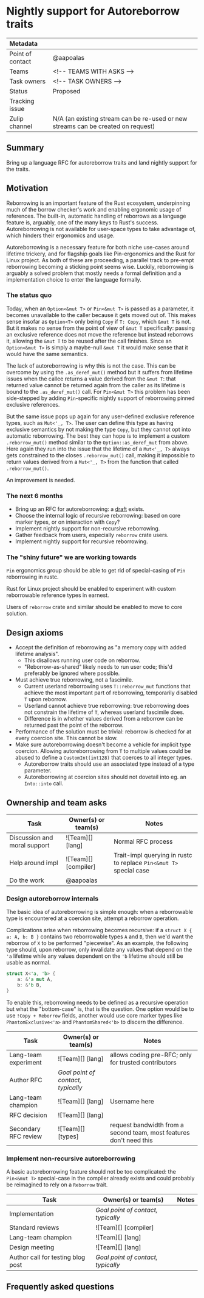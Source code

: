 # Nightly support for Autoreborrow traits

| Metadata         |                                                                                  |
|:-----------------|----------------------------------------------------------------------------------|
| Point of contact | @aapoalas                                                                        |
| Teams            | &lt;!-- TEAMS WITH ASKS --&gt;                                                   |
| Task owners      | &lt;!-- TASK OWNERS --&gt;                                                       |
| Status           | Proposed                                                                         |
| Tracking issue   |                                                                                  |
| Zulip channel    | N/A (an existing stream can be re-used or new streams can be created on request) |

## Summary

Bring up a language RFC for autoreborrow traits and land nightly support for the traits.

## Motivation

Reborrowing is an important feature of the Rust ecosystem, underpinning much of the borrow checker's work and
enabling ergonomic usage of references. The built-in, automatic handling of reborrows as a language feature
is, arguably, one of the many keys to Rust's success. Autoreborrowing is not available for user-space types
to take advantage of, which hinders their ergonomics and usage.

Autoreborrowing is a necessary feature for both niche use-cases around lifetime trickery, and for flagship
goals like Pin-ergonomics and the Rust for Linux project. As both of these are proceeding, a parallel track
to pre-empt reborrowing becoming a sticking point seems wise. Luckily, reborrowing is arguably a solved
problem that mostly needs a formal definition and a implementation choice to enter the language formally.

### The status quo

Today, when an `Option<&mut T>` or `Pin<&mut T>` is passed as a parameter, it becomes unavailable to the
caller because it gets moved out of. This makes sense insofar as `Option<T>` only being `Copy` if `T: Copy`,
which `&mut T` is not. But it makes no sense from the point of view of `&mut T` specifically: passing an
exclusive reference does not move the reference but instead reborrows it, allowing the `&mut T` to be reused
after the call finishes. Since an `Option<&mut T>` is simply a maybe-null `&mut T` it would make sense that
it would have the same semantics.

The lack of autoreborrowing is why this is not the case. This can be overcome by using the `.as_deref_mut()`
method but it suffers from lifetime issues when the callee returns a value derived from the `&mut T`: that
returned value cannot be returned again from the caller as its lifetime is bound to the `.as_deref_mut()`
call. For `Pin<&mut T>` this problem has been side-stepped by adding `Pin`-specific nightly support of
reborrowing pinned exclusive references.

But the same issue pops up again for any user-defined exclusive reference types, such as `Mut<'_, T>`. The
user can define this type as having exclusive semantics by not making the type `Copy`, but they cannot opt
into automatic reborrowing. The best they can hope is to implement a custom `.reborrow_mut()` method similar
to the `Option::as_deref_mut` from above. Here again they run into the issue that the lifetime of a
`Mut<'_, T>` always gets constrained to the closes `.reborrow_mut()` call, making it impossible to return
values derived from a `Mut<'_, T>` from the function that called `.reborrow_mut()`.

An improvement is needed.

### The next 6 months

- Bring up an RFC for autoreborrowing: a
  [draft](https://github.com/aapoalas/rfcs/blob/autoreborrow-traits/text/0000-autoreborrow-traits.md) exists.
- Choose the internal logic of recursive reborrowing: based on core marker types, or on interaction with
  `Copy`?
- Implement nightly support for non-recursive reborrowing.
- Gather feedback from users, especially `reborrow` crate users.
- Implement nightly support for recursive reborrowing.

### The "shiny future" we are working towards

`Pin` ergonomics group should be able to get rid of special-casing of `Pin` reborrowing in rustc.

Rust for Linux project should be enabled to experiment with custom reborrowable reference types in earnest.

Users of `reborrow` crate and similar should be enabled to move to core solution.

## Design axioms

- Accept the definition of reborrowing as "a memory copy with added lifetime analysis".
  - This disallows running user code on reborrow.
  - "Reborrow-as-shared" likely needs to run user code; this'd preferably be ignored where possible.
- Must achieve true reborrowing, not a fascimile.
  - Current userland reborrowing uses `T::reborrow_mut` functions that achieve the most important part of
    reborrowing, temporarily disabled `T` upon reborrow.
  - Userland cannot achieve true reborrowing: true reborrowing does not constrain the lifetime of `T`,
    whereas userland fascimile does.
  - Difference is in whether values derived from a reborrow can be returned past the point of the reborrow.
- Performance of the solution must be trivial: reborrow is checked for at every coercion site. This cannot be
  slow.
- Make sure autoreborrowing doesn't become a vehicle for implicit type coercion. Allowing autoreborrowing
  from `T` to multiple values could be abused to define a `CustomInt(int128)` that coerces to all integer
  types.
  - Autoreborrow traits should use an associated type instead of a type parameter.
  - Autoreborrowing at coercion sites should not dovetail into eg. an `Into::into` call.

## Ownership and team asks

| Task                         | Owner(s) or team(s) | Notes |
|------------------------------|---------------------|-------|
| Discussion and moral support | ![Team][] [lang]    | Normal RFC process |
| Help around impl             | ![Team][] [compiler]| Trait-impl querying in rustc to replace `Pin<&mut T>` special case |
| Do the work                  | @aapoalas           |       |

### Design autoreborrow internals

The basic idea of autoreborrowing is simple enough: when a reborrowable type is encountered at a coercion
site, attempt a reborrow operation.

Complications arise when reborrowing becomes recursive: if a `struct X { a: A, b: B }` contains two
reborrowable types `A` and `B`, then we'd want the reborrow of `X` to be performed "piecewise". As an
example, the following type should, upon reborrow, only invalidate any values that depend on the `'a` lifetime while any values dependent on the `'b` lifetime should still be usable as normal.

```rust
struct X<'a, 'b> {
    a: &'a mut A,
    b: &'b B,
}
```

To enable this, reborrowing needs to be defined as a recursive operation but what the "bottom-case" is, that
is the question. One option would be to use `!Copy + Reborrow` fields, another would use core marker types
like `PhantomExclusive<'a>` and `PhantomShared<'b>` to discern the difference.


| Task                 | Owner(s) or team(s)                | Notes                                                               |
|----------------------|------------------------------------|---------------------------------------------------------------------|
| Lang-team experiment | ![Team][] [lang]                   | allows coding pre-RFC; only for trusted contributors                |
| Author RFC           | *Goal point of contact, typically* |                                                                     |
| Lang-team champion   | ![Team][] [lang]                   | Username here |
| RFC decision         | ![Team][] [lang]                   |                                                                     |
| Secondary RFC review | ![Team][] [types]                  | request bandwidth from a second team, most features don't need this |

### Implement non-recursive autoreborrowing

A basic autoreborrowing feature should not be too complicated: the `Pin<&mut T>` special-case in the
compiler already exists and could probably be reimagined to rely on a `Reborrow` trait.

| Task                              | Owner(s) or team(s)                | Notes |
|-----------------------------------|------------------------------------|-------|
| Implementation                    | *Goal point of contact, typically* |       |
| Standard reviews                  | ![Team][] [compiler]               |       |
| Lang-team champion                | ![Team][] [lang]                   |       |
| Design meeting                    | ![Team][] [lang]                   |       |
| Author call for testing blog post | *Goal point of contact, typically* |       |

## Frequently asked questions
